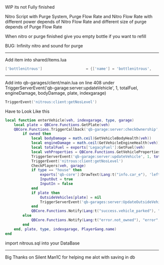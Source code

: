 WIP its not Fully finished

Nitro Script with Purge System, Purge Flow Rate and Nitro Flow Rate with different power depends of Nitro Flow Rate and different size of purge depends of Purge Flow Rate

When nitro or purge finished give you empty bottle if you want to refill

BUG: Infinity nitro and sound for purge

---------------------------------------------------------------------------------------------------------------------------------------------------------------------

Add item into shared/items.lua
```lua
['bottlenitrous'] 				 	 = {['name'] = 'bottlenitrous', 			  	  		['label'] = 'Bottle Nitrous', 					['weight'] = 1000, 		['type'] = 'item', 		['image'] = 'bottlenitrous.png', 				['unique'] = false, 	['useable'] = false, 	['shouldClose'] = true,	   ['combinable'] = nil,   ['description'] = 'Empty bottle of nitrous. You have to Refil'},
```

----------------------------------------------------------------------------------------------------------------------------------------------------------------------

Add into qb-garages/client/main.lua on line 408 under TriggerServerEvent('qb-garage:server:updateVehicle', 1, totalFuel, engineDamage, bodyDamage, plate, indexgarage)
```lua
TriggerEvent('nitrous:client:getNosLevel')
```
Have to Look Like this

```lua
local function enterVehicle(veh, indexgarage, type, garage)
    local plate = QBCore.Functions.GetPlate(veh)
    QBCore.Functions.TriggerCallback('qb-garage:server:checkOwnership', function(owned)
        if owned then
            local bodyDamage = math.ceil(GetVehicleBodyHealth(veh))
            local engineDamage = math.ceil(GetVehicleEngineHealth(veh))
            local totalFuel = exports['LegacyFuel']:GetFuel(veh)
            local vehProperties = QBCore.Functions.GetVehicleProperties(veh)
            TriggerServerEvent('qb-garage:server:updateVehicle', 1, totalFuel, engineDamage, bodyDamage, plate, indexgarage)
            TriggerEvent('nitrous:client:getNosLevel')
            CheckPlayers(veh, garage)
            if type == "house" then
                exports['qb-core']:DrawText(Lang:t("info.car_e"), 'left')
                InputOut = true
                InputIn = false
            end
            if plate then
                OutsideVehicles[plate] = nil
                TriggerServerEvent('qb-garages:server:UpdateOutsideVehicles', OutsideVehicles)
            end
            QBCore.Functions.Notify(Lang:t("success.vehicle_parked"), "primary", 4500)
        else
            QBCore.Functions.Notify(Lang:t("error.not_owned"), "error", 3500)
        end
    end, plate, type, indexgarage, PlayerGang.name)
end
```

import nitrous.sql into your DataBase

----------------------------------------------------------------------------------------------------------------------------------------------------------------------

Big Thanks on Silent Man1C for helping me alot with saving in db
